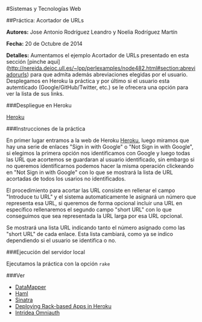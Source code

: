#Sistemas y Tecnologías Web 

##Práctica: Acortador de URLs

**Autores:** Jose Antonio Rodríguez Leandro y Noelia Rodríguez Martín
			 
**Fecha:** 20 de Octubre de 2014

**Detalles:** Aumentamos el ejemplo Acortador de URLs presentado en esta sección [pinche aqui] (http://nereida.deioc.ull.es/~lpp/perlexamples/node482.html#section:abreviadorurls) para que admita además abreviaciones elegidas por el usuario. Desplegamos en Heroku la práctica y por último si el usuario esta autemticado (Google/GitHub/Twitter, etc.) se le ofrecera una opción para ver la lista de sus links.


###Despliegue en Heroku

[Heroku](http://acortador.herokuapp.com/)

###Instrucciones de la práctica

En primer lugar entramos a la web de Heroku [Heroku](http://acortador.herokuapp.com/), luego miramos que hay una serie de enlaces "Sign in with Google" o "Not Sign in with Google", si elegimos la primera opción nos identificamos con Google y luego todas las URL que acortemos se guardaran al usuario identificado, sin embargo si no queremos identificarnos podemos hacer la misma operación clickeando en "Not Sign in with Google" con lo que se mostrará la lista de URL acortadas de todos los usarios no identificados.

El procedimiento para acortar las URL consiste en rellenar el campo "Introduce tu URL" y el sistema automaticamente le asignará un número que representa esa URL, si queremos de forma opcional incluir una URL en específico rellenaremos el segundo campo "short URL" con lo que conseguimos que sea representada la URL larga por esa URL opcional. 

Se mostrará una lista URL indicando tanto el número asignado como las "short URL" de cada enlace. Esta lista cambiará, como ya se indico dependiendo si el usuario se identifica o no.

###Ejecución del servidor local

Ejecutamos la práctica con la opción `rake`

###Ver

* [DataMapper](http://datamapper.org/getting-started.html)
* [Haml](http://haml.info/)
* [Sinatra](http://www.sinatrarb.com/)
* [Deploying Rack-based Apps in Heroku](https://devcenter.heroku.com/articles/rack)
* [Intridea Omniauth](https://github.com/intridea/omniauth)

